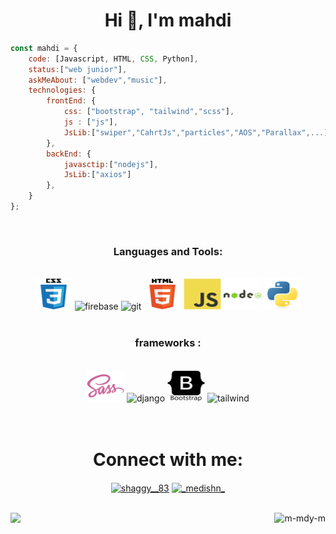 <h1 align="center">Hi 👋, I'm mahdi</h1>

```javascript
const mahdi = {
    code: [Javascript, HTML, CSS, Python],
    status:["web junior"],
    askMeAbout: ["webdev","music"],
    technologies: {
        frontEnd: {
            css: ["bootstrap", "tailwind","scss"],
            js : ["js"],
            JsLib:["swiper","CahrtJs","particles","AOS","Parallax",...],
        },
        backEnd: {
            javasctip:["nodejs"],
            JsLib:["axios"]
        },
    }
};


```

<br/>
<h3 align="center">Languages and Tools:</h3>
<br/>
<div align="center">  
<img src="https://raw.githubusercontent.com/devicons/devicon/master/icons/css3/css3-original-wordmark.svg" alt="css3" width="60" height="50"/>
<img src="https://www.vectorlogo.zone/logos/firebase/firebase-icon.svg" alt="firebase" width="60"height="50" /> 
<img src="https://www.vectorlogo.zone/logos/git-scm/git-scm-icon.svg" alt="git" width="60"height="50" /> 
<img src="https://raw.githubusercontent.com/devicons/devicon/master/icons/html5/html5-original-wordmark.svg" alt="html5" width="60"height="50"/>
<img src="https://raw.githubusercontent.com/devicons/devicon/master/icons/javascript/javascript-original.svg" alt="javascript" width="60" height="50"/> 
<img src="https://raw.githubusercontent.com/devicons/devicon/master/icons/nodejs/nodejs-original-wordmark.svg" alt="nodejs" width="60"height="50"/> 
<img src="https://raw.githubusercontent.com/devicons/devicon/master/icons/python/python-original.svg" alt="python" width="60" height="50"/> </div>

<div align="center">
<br/>
<h3 align="center">frameworks :</h3>
<br/>
<img src="https://raw.githubusercontent.com/devicons/devicon/master/icons/sass/sass-original.svg" alt="sass" width="60" height="50"/> 
<img src="https://cdn.worldvectorlogo.com/logos/django.svg" alt="django" width="60" height="50"/>
<img src="https://raw.githubusercontent.com/devicons/devicon/master/icons/bootstrap/bootstrap-plain-wordmark.svg" alt="bootstrap" width="60" height="50"/>
<img src="https://www.vectorlogo.zone/logos/tailwindcss/tailwindcss-icon.svg" alt="tailwind" width="60" height="50"/> 
</div>
<br/>
<br/>
<h1 align="center">Connect with me:</h1>
<p align="center">
<a href="https://twitter.com/shaggy__83" target="blank"><img align="center" src="https://raw.githubusercontent.com/rahuldkjain/github-profile-readme-generator/master/src/images/icons/Social/twitter.svg" alt="shaggy__83" height="50" width="100" /></a>
<a href="https://instagram.com/_medishn_" target="blank"><img align="center" src="https://raw.githubusercontent.com/rahuldkjain/github-profile-readme-generator/master/src/images/icons/Social/instagram.svg" alt="_medishn_" height="50" width="100" /></a>
</p>



<br/>
<a align="center"  target="_blank" rel="noreferrer">
<img align="left"  src="https://github-readme-stats.vercel.app/api?username=m-mdy-m&show_icons=true&theme=synthwave"  />

<img align="right"  src="https://github-readme-stats.vercel.app/api/top-langs/?username=m-mdy-m&layout=compact&theme=synthwave" height="170px" alt="m-mdy-m" />
</a>
<br/>
<br/>
